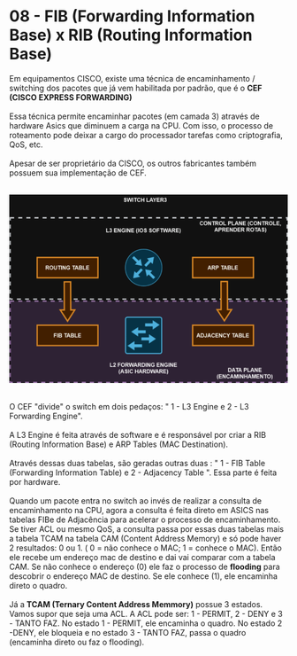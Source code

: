 # 08 - FIB (Forwarding Information Base) x RIB (Routing Information Base)

Em equipamentos CISCO, existe uma técnica de encaminhamento / switching dos pacotes que já vem habilitada por padrão, que é o **CEF (CISCO EXPRESS FORWARDING)** <br></br>
Essa técnica permite encaminhar pacotes (em camada 3) através de hardware Asics que diminuem a carga na CPU. Com isso, o processo de roteamento pode deixar a cargo do processador tarefas como criptografia, QoS, etc. <br></br>
Apesar de ser proprietário da CISCO, os outros fabricantes também possuem sua implementação de CEF. <br></br>

![CEF](Imagens/cef.png) <br></br>

O CEF "divide" o switch em dois pedaços: " 1 - L3 Engine e 2 - L3 Forwarding Engine". <br></br>
A L3 Engine é feita através de software e é responsável por criar a RIB (Routing Information Base) e ARP Tables (MAC Destination). <br></br>
Através dessas duas tabelas, são geradas outras duas : " 1 - FIB Table (Forwarding Information Table) e 2 - Adjacency Table ". Essa parte é feita por hardware. <br></br>
Quando um pacote entra no switch ao invés de realizar a consulta de encaminhamento na CPU, agora a consulta é feita direto em ASICS nas tabelas FIBe de Adjacência para acelerar o processo de encaminhamento. Se tiver ACL ou mesmo QoS, a consulta passa por essas duas tabelas mais a tabela TCAM na tabela CAM (Content Address Memory) e só pode haver 2 resultados: 0 ou 1. ( 0 = não conhece o MAC; 1 = conhece o MAC). Então ele recebe um endereço mac de destino e dai vai comparar com a tabela CAM. Se não conhece o endereço (0) ele faz o processo de **flooding** para descobrir o endereço MAC de destino. Se ele conhece (1), ele encaminha direto o quadro. <br></br>
Já a **TCAM (Ternary Content Address Memmory)** possue 3 estados. Vamos supor que seja uma ACL. A ACL pode ser: 1 - PERMIT, 2 - DENY e 3 - TANTO FAZ. No estado 1 - PERMIT, ele encaminha o quadro. No estado 2 -DENY, ele bloqueia e no estado 3 - TANTO FAZ, passa o quadro (encaminha direto ou faz o flooding). <br></br>
